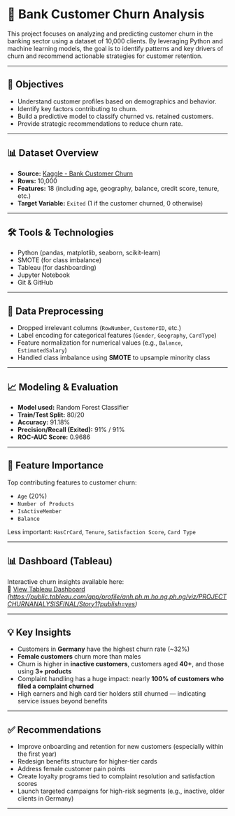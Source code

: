 # 🏦 Bank Customer Churn Analysis

This project focuses on analyzing and predicting customer churn in the banking sector using a dataset of 10,000 clients. By leveraging Python and machine learning models, the goal is to identify patterns and key drivers of churn and recommend actionable strategies for customer retention.

---

## 🎯 Objectives

- Understand customer profiles based on demographics and behavior.
- Identify key factors contributing to churn.
- Build a predictive model to classify churned vs. retained customers.
- Provide strategic recommendations to reduce churn rate.

---

## 📊 Dataset Overview

- **Source:** [Kaggle - Bank Customer Churn](https://www.kaggle.com/datasets/radheshyamkollipara/bank-customer-churn?fbclid=IwAR2EiBzhQphi0kE4NuPVzRx68HGTsAcvNeq_sncH1joh7Iq3M6XufXfrmX4)
- **Rows:** 10,000
- **Features:** 18 (including age, geography, balance, credit score, tenure, etc.)
- **Target Variable:** `Exited` (1 if the customer churned, 0 otherwise)

---

## 🛠 Tools & Technologies

- Python (pandas, matplotlib, seaborn, scikit-learn)
- SMOTE (for class imbalance)
- Tableau (for dashboarding)
- Jupyter Notebook
- Git & GitHub

---

## 🧼 Data Preprocessing

- Dropped irrelevant columns (`RowNumber`, `CustomerID`, etc.)
- Label encoding for categorical features (`Gender`, `Geography`, `CardType`)
- Feature normalization for numerical values (e.g., `Balance`, `EstimatedSalary`)
- Handled class imbalance using **SMOTE** to upsample minority class

---

## 📈 Modeling & Evaluation

- **Model used:** Random Forest Classifier
- **Train/Test Split:** 80/20
- **Accuracy:** 91.18%
- **Precision/Recall (Exited):** 91% / 91%
- **ROC-AUC Score:** 0.9686

---

## 🧠 Feature Importance

Top contributing features to customer churn:
- `Age` (20%)
- `Number of Products`
- `IsActiveMember`
- `Balance`

Less important: `HasCrCard`, `Tenure`, `Satisfaction Score`, `Card Type`

---

## 📊 Dashboard (Tableau)

Interactive churn insights available here:  
🔗 [View Tableau Dashboard](#) *(https://public.tableau.com/app/profile/anh.ph.m.ho.ng.ph.ng/viz/PROJECTCHURNANALYSISFINAL/Story1?publish=yes)*

---

## 💡 Key Insights

- Customers in **Germany** have the highest churn rate (~32%)
- **Female customers** churn more than males
- Churn is higher in **inactive customers**, customers aged **40+**, and those using **3+ products**
- Complaint handling has a huge impact: nearly **100% of customers who filed a complaint churned**
- High earners and high card tier holders still churned — indicating service issues beyond benefits

---

## ✅ Recommendations

- Improve onboarding and retention for new customers (especially within the first year)
- Redesign benefits structure for higher-tier cards
- Address female customer pain points
- Create loyalty programs tied to complaint resolution and satisfaction scores
- Launch targeted campaigns for high-risk segments (e.g., inactive, older clients in Germany)

---
